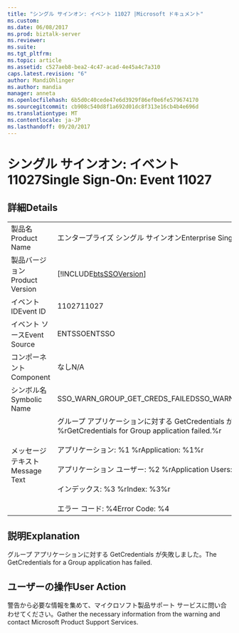 ```yaml
---
title: "シングル サインオン: イベント 11027 |Microsoft ドキュメント"
ms.custom: 
ms.date: 06/08/2017
ms.prod: biztalk-server
ms.reviewer: 
ms.suite: 
ms.tgt_pltfrm: 
ms.topic: article
ms.assetid: c527aeb8-bea2-4c47-acad-4e45a4c7a310
caps.latest.revision: "6"
author: MandiOhlinger
ms.author: mandia
manager: anneta
ms.openlocfilehash: 6b5d0c40cede47e6d3929f86ef0e6fe579674170
ms.sourcegitcommit: cb908c540d8f1a692d01dc8f313e16cb4b4e696d
ms.translationtype: MT
ms.contentlocale: ja-JP
ms.lasthandoff: 09/20/2017
---
```

# <a name="single-sign-on-event-11027"></a><span data-ttu-id="df4dc-102">シングル サインオン: イベント 11027</span><span class="sxs-lookup"><span data-stu-id="df4dc-102">Single Sign-On: Event 11027</span></span>
## <a name="details"></a><span data-ttu-id="df4dc-103">詳細</span><span class="sxs-lookup"><span data-stu-id="df4dc-103">Details</span></span>  
  
|||  
|-|-|  
|<span data-ttu-id="df4dc-104">製品名</span><span class="sxs-lookup"><span data-stu-id="df4dc-104">Product Name</span></span>|<span data-ttu-id="df4dc-105">エンタープライズ シングル サインオン</span><span class="sxs-lookup"><span data-stu-id="df4dc-105">Enterprise Single Sign-On</span></span>|  
|<span data-ttu-id="df4dc-106">製品バージョン</span><span class="sxs-lookup"><span data-stu-id="df4dc-106">Product Version</span></span>|[!INCLUDE[btsSSOVersion](../includes/btsssoversion-md.md)]|  
|<span data-ttu-id="df4dc-107">イベント ID</span><span class="sxs-lookup"><span data-stu-id="df4dc-107">Event ID</span></span>|<span data-ttu-id="df4dc-108">11027</span><span class="sxs-lookup"><span data-stu-id="df4dc-108">11027</span></span>|  
|<span data-ttu-id="df4dc-109">イベント ソース</span><span class="sxs-lookup"><span data-stu-id="df4dc-109">Event Source</span></span>|<span data-ttu-id="df4dc-110">ENTSSO</span><span class="sxs-lookup"><span data-stu-id="df4dc-110">ENTSSO</span></span>|  
|<span data-ttu-id="df4dc-111">コンポーネント</span><span class="sxs-lookup"><span data-stu-id="df4dc-111">Component</span></span>|<span data-ttu-id="df4dc-112">なし</span><span class="sxs-lookup"><span data-stu-id="df4dc-112">N/A</span></span>|  
|<span data-ttu-id="df4dc-113">シンボル名</span><span class="sxs-lookup"><span data-stu-id="df4dc-113">Symbolic Name</span></span>|<span data-ttu-id="df4dc-114">SSO_WARN_GROUP_GET_CREDS_FAILED</span><span class="sxs-lookup"><span data-stu-id="df4dc-114">SSO_WARN_GROUP_GET_CREDS_FAILED</span></span>|  
|<span data-ttu-id="df4dc-115">メッセージ テキスト</span><span class="sxs-lookup"><span data-stu-id="df4dc-115">Message Text</span></span>|<span data-ttu-id="df4dc-116">グループ アプリケーションに対する GetCredentials が失敗しました。%r</span><span class="sxs-lookup"><span data-stu-id="df4dc-116">GetCredentials for Group application failed.%r</span></span><br /><br /> <span data-ttu-id="df4dc-117">アプリケーション: %1 %r</span><span class="sxs-lookup"><span data-stu-id="df4dc-117">Application: %1%r</span></span><br /><br /> <span data-ttu-id="df4dc-118">アプリケーション ユーザー: %2 %r</span><span class="sxs-lookup"><span data-stu-id="df4dc-118">Application Users: %2%r</span></span><br /><br /> <span data-ttu-id="df4dc-119">インデックス: %3 %r</span><span class="sxs-lookup"><span data-stu-id="df4dc-119">Index: %3%r</span></span><br /><br /> <span data-ttu-id="df4dc-120">エラー コード: %4</span><span class="sxs-lookup"><span data-stu-id="df4dc-120">Error Code: %4</span></span>|  
  
## <a name="explanation"></a><span data-ttu-id="df4dc-121">説明</span><span class="sxs-lookup"><span data-stu-id="df4dc-121">Explanation</span></span>  
 <span data-ttu-id="df4dc-122">グループ アプリケーションに対する GetCredentials が失敗しました。</span><span class="sxs-lookup"><span data-stu-id="df4dc-122">The GetCredentials for a Group application has failed.</span></span>  
  
## <a name="user-action"></a><span data-ttu-id="df4dc-123">ユーザーの操作</span><span class="sxs-lookup"><span data-stu-id="df4dc-123">User Action</span></span>  
 <span data-ttu-id="df4dc-124">警告から必要な情報を集めて、マイクロソフト製品サポート サービスに問い合わせてください。</span><span class="sxs-lookup"><span data-stu-id="df4dc-124">Gather the necessary information from the warning and contact Microsoft Product Support Services.</span></span>